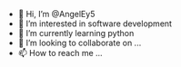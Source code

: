 - 👋 Hi, I’m @AngelEy5
- 👀 I’m interested in software development
- 🌱 I’m currently learning python
- 💞️ I’m looking to collaborate on ...
- 📫 How to reach me ...

<!---
AngelEy5/AngelEy5 is a ✨ special ✨ repository because its `README.md` (this file) appears on your GitHub profile.
You can click the Preview link to take a look at your changes.
--->
